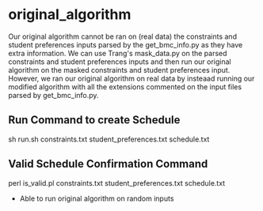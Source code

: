 # original_algorithm

Our original algorithm cannot be ran on (real data) the constraints and student preferences inputs parsed by the get_bmc_info.py as they have extra information. We can use Trang's mask_data.py on the parsed constraints and student preferences inputs and then run our original algorithm on the masked constraints and student preferences input. However, we ran our original algorithm on real data by insteaad running our modified algorithm with all the extensions commented on the input files parsed by get_bmc_info.py.

## Run Command to create Schedule
sh run.sh constraints.txt student_preferences.txt schedule.txt

## Valid Schedule Confirmation Command
perl is_valid.pl constraints.txt student_preferences.txt schedule.txt

* Able to run original algorithm on random inputs
